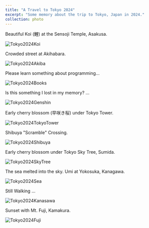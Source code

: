 ```yaml
---
title: "A Travel to Tokyo 2024"
excerpt: "Some memory about the trip to Tokyo, Japan in 2024."
collection: photo
---
```


Beautiful Koi (鯉) at the Sensoji Temple, Asakusa.

![Tokyo2024Koi](/images/2024_Tokyo/IMG_0307.jpg "Koi at Sensouji")

Crowded street at Akihabara.

![Tokyo2024Akiba](/images/2024_Tokyo/IMG_0334.jpg "Akiba Street")

Please learn something about programming...

![Tokyo2024Books](/images/2024_Tokyo/IMG_0346.jpg "Programming Books")

Is this something I lost in my memory? ... 

![Tokyo2024Genshin](/images/2024_Tokyo/IMG_0350.jpg "Genshin Impact")

Early cherry blossom (早咲き桜) under Tokyo Tower.

![Tokyo2024TokyoTower](/images/2024_Tokyo/IMG_0386.jpg "Tokyo Tower with Cherry Blossom")

Shibuya "Scramble" Crossing.

![Tokyo2024Shibuya](/images/2024_Tokyo/IMG_0420.JPG "Shibuya Crossing")

Early cherry blossom under Tokyo Sky Tree, Sumida.

![Tokyo2024SkyTree](/images/2024_Tokyo/IMG_0484.JPG "Sky Tree")

The sea melted into the sky. Umi at Yokosuka, Kanagawa.

![Tokyo2024Sea](/images/2024_Tokyo/IMG_0530.JPG "Sea at Yokosuka")

Still Walking ...

![Tokyo2024Kanasawa](/images/2024_Tokyo/IMG_0582.JPG "Still Walking")

Sunset with Mt. Fuji, Kamakura.

![Tokyo2024Fuji](/images/2024_Tokyo/IMG_0607.JPG "Mount Fuji")